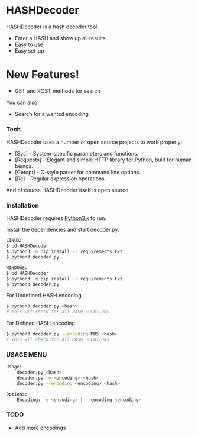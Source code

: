 # HASHDecoder


HASHDecoder is a hash decoder tool.

  - Enter a HASH and show up all results
  - Easy to use
  - Easy set-up

# New Features!

  - GET and POST methods for search


You can also:
  - Search for a wanted encoding

### Tech

HASHDecoder uses a number of open source projects to work properly:

* [Sys] - System-specific parameters and functions.
* [Requests] - Elegant and simple HTTP library for Python, built for human beings.
* [Getopt] - C-style parser for command line options.
* [Re] - Regular expression operations.

And of course HASHDecoder itself is open source.

### Installation

HASHDecoder requires [Python3.x](https://www.python.org/downloads/) to run.

Install the dependencies and start decoder.py.

```sh
LINUX:
$ cd HASHDecoder
$ python3 -m pip install -r requirements.txt
$ python3 decoder.py

WINDOWS:
$ cd HASHDecoder
$ python3 -m pip install -r requirements.txt
$ python3 decoder.py
```

For Undefined HASH encoding

```sh
$ python3 decoder.py <hash>
# This wil check for all HASH SOLUTIONS
```

For Defined HASH encoding
```sh
$ python3 decoder.py --encoding MD5 <hash>
# This wil check for all HASH SOLUTIONS
```


### USAGE MENU
```sh
Usage:
    decoder.py <hash>
    decoder.py -e <encoding> <hash>
    decoder.py --encoding <encoding> <hash>

Options:
    Encoding: -e <encoding> | --encoding <encoding>

```


### TODO

 - Add more encodings